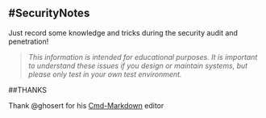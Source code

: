 #SecurityNotes
----------------

Just record some knowledge and tricks during the security audit and penetration!

> *This information is intended for educational purposes. It is important to understand these issues if you design or maintain systems, but please only test in your own test environment.*


##THANKS

Thank @ghosert for his [Cmd-Markdown](https://www.zybuluo.com/mdeditor) editor
